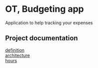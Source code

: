 # OT, Budgeting app  

Application to help tracking your expenses

## Project documentation
[definition](https://github.com/mmatila/ot-harjoitustyo/blob/master/documentation/definition.md)  
[architecture](https://github.com/mmatila/ot-harjoitustyo/blob/master/documentation/architecture.md)  
[hours](https://github.com/mmatila/ot-harjoitustyo/blob/master/documentation/hours.md)
